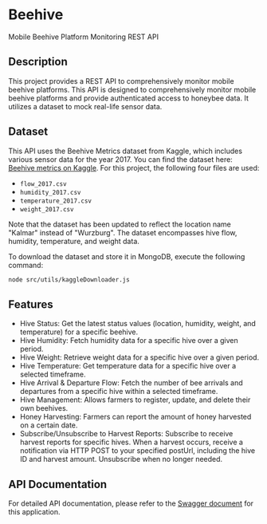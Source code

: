 # Beehive
Mobile Beehive Platform Monitoring REST API

## Description
This project provides a REST API to comprehensively monitor mobile beehive platforms. This API is designed to comprehensively monitor mobile beehive platforms and provide authenticated access to honeybee data. It utilizes a dataset to mock real-life sensor data.

## Dataset
This API uses the Beehive Metrics dataset from Kaggle, which includes various sensor data for the year 2017. You can find the dataset here: [Beehive metrics on Kaggle](https://www.kaggle.com/datasets/se18m502/bee-hive-metrics/data). For this project, the following four files are used:
- `flow_2017.csv`
- `humidity_2017.csv`
- `temperature_2017.csv`
- `weight_2017.csv`

Note that the dataset has been updated to reflect the location name "Kalmar" instead of "Wurzburg". The dataset encompasses hive flow, humidity, temperature, and weight data.

To download the dataset and store it in MongoDB, execute the following command:

```bash
node src/utils/kaggleDownloader.js
```
 

## Features
* Hive Status: Get the latest status values (location, humidity, weight, and temperature) for a specific beehive.
* Hive Humidity: Fetch humidity data for a specific hive over a given period.
* Hive Weight: Retrieve weight data for a specific hive over a given period.
* Hive Temperature: Get temperature data for a specific hive over a selected timeframe.
* Hive Arrival & Departure Flow: Fetch the number of bee arrivals and departures from a specific hive within a selected timeframe.
* Hive Management: Allows farmers to register, update, and delete their own beehives.
* Honey Harvesting: Farmers can report the amount of honey harvested on a certain date.
* Subscribe/Unsubscribe to Harvest Reports: Subscribe to receive harvest reports for specific hives. When a harvest occurs, receive a notification via HTTP POST to your specified postUrl, including the hive ID and harvest amount. Unsubscribe when no longer needed.

## API Documentation
For detailed API documentation, please refer to the [Swagger document](https://cscloud8-80.lnu.se/beehive/api/v1/docs/) for this application.
